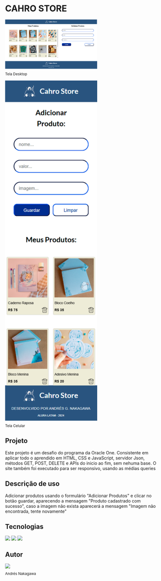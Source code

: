 <h1>CAHRO STORE</H1>

<img loading="lazy" src= "assets\Tela-Desktop.png" width=300></br><sub>Tela Desktop</sub> </br>

<img loading="lazy" src= "assets\tela-celular.png" width=300></br><sub>Tela Celular</sub>

<h2>Projeto</h2>
<p>Este projeto é um desafio do programa da Oracle One. Consistente em aplicar todo o aprendido em HTML, CSS e JavaScript, servidor Json, métodos GET, POST, DELETE e APIs do inicio ao fim, sem nehuma base. O site também foi executado para ser responsivo, usando as médias queries</p>

<h2>Descrição de uso</h2>
<p>Adicionar produtos usando o formulário "Adicionar Produtos" e clicar no botão guardar, aparecendo a mensagem "Produto cadastrado com sucesso", caso a imagem não exista aparecerá a mensagem "Imagem não encontrada, tente novamente"</p>

<h2>Tecnologias</h2>
<div>
    <img src= "https://img.shields.io/badge/HTML-ec6231?logo=html5&logoColor=black">
    <img src= "https://img.shields.io/badge/CSS-264de4?logo=css3&logoColor=black">
    <img src= "https://img.shields.io/badge/JavaScript-f7df1e?logo=javascript&logoColor=black">
</div>

<h2>Autor</h2>

<img loading="lazy" src= "https://avatars.githubusercontent.com/u/63744840?v=4" width=100></br><sub>Andrés Nakagawa</sub>